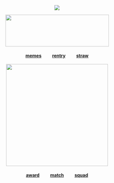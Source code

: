 <div id="header" align="center">

![](https://komarev.com/ghpvc/?username=destroy-boys&style=plastic&color=lightgray&label=_bmf_&base=1000)
<div id="header" align="center">

<img src=https://i.postimg.cc/yNj59dh1/Untitled89-20250816030917.png width="325" height="100">

<div id="header" align="center">
  
#### [memes](https://github.com/destroy-boys)  ⠀⠀‎  ‎  ‎  [rentry](https://rentry.co/tjkn)‎  ⠀⠀‎  ‎  ‎  ‎[straw](https://4megz.straw.page)

<img src=https://i.postimg.cc/RV0FmtVr/Untitled84-20250815003443.png width="320" height="320">

#### [award](https://github.com/pt-awards)  ⠀⠀‎  ‎  ‎  ‎[match](https://rentry.co/nwjns)  ⠀⠀‎  ‎  ‎  [squad](https://github.com/polysquad)

